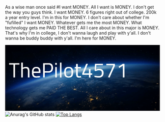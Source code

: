 As a wise man once said
#I want MONEY. All I want is MONEY.
I don't get the way you guys think. I want MONEY. 6 figures right out of college. 200k a year entry level. I'm in this for MONEY. I don't care about whether I'm "fufilled" I want MONEY. Whatever gets me the most MONEY. What technology gets me PAID THE BEST. All I care about in this major is MONEY. That's why I'm in college, I don't wanna laugh and play with y'all. I don't wanna be buddy buddy with y'all. I'm here for MONEY.

![](https://github.com/ThePilot4571/ThePilot4571/blob/main/PilotCardRawVideo.gif)
![Anurag's GitHub stats](https://github-readme-stats.vercel.app/api?username=ThePilot4571&show_icons=true&theme=holi&show_icons=true&rank_icon=github)
[![Top Langs](https://github-readme-stats.vercel.app/api/top-langs/?username=ThePilot4571&theme=holi)](https://github.com/anuraghazra/github-readme-stats)
